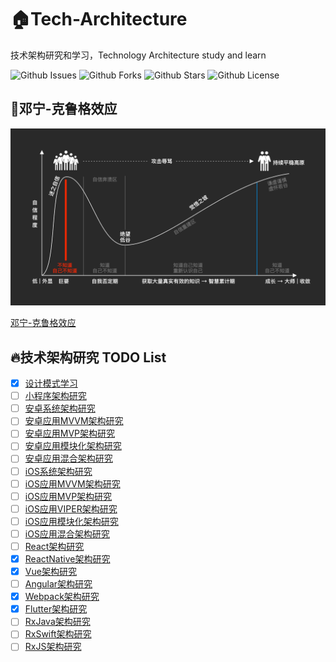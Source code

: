 # 🏠Tech-Architecture

技术架构研究和学习，Technology Architecture study and learn

![Github Issues](https://img.shields.io/github/issues/chachaxw/tech-architecture)
![Github Forks](https://img.shields.io/github/forks/chachaxw/tech-architecture)
![Github Stars](https://img.shields.io/github/stars/chachaxw/tech-architecture)
![Github License](https://img.shields.io/github/license/chachaxw/tech-architecture)

## 🤔邓宁-克鲁格效应

![邓宁-克鲁格效应](邓宁-克鲁格效应.png)

[邓宁-克鲁格效应](https://zh.wikipedia.org/wiki/鄧寧-克魯格效應)

## 🔥技术架构研究 TODO List

- [x] [设计模式学习](design-pattern/README.md)
- [ ] [小程序架构研究](mini-program-architecture/README.md)
- [ ] [安卓系统架构研究](android-architecture/README.md)
- [ ] [安卓应用MVVM架构研究](android-mvvm-architecture/README.md)
- [ ] [安卓应用MVP架构研究](android-mvp-architecture/README.md)
- [ ] [安卓应用模块化架构研究](android-modular-architecture/README.md)
- [ ] [安卓应用混合架构研究](android-hybrid-architecture/README.md)
- [ ] [iOS系统架构研究](ios-architecture/README.md)
- [ ] [iOS应用MVVM架构研究](ios-mvvm-architecture/README.md)
- [ ] [iOS应用MVP架构研究](ios-mvp-architecture/README.md)
- [ ] [iOS应用VIPER架构研究](ios-viper-architecture/README.md)
- [ ] [iOS应用模块化架构研究](ios-modular-architecture/README.md)
- [ ] [iOS应用混合架构研究](ios-hybrid-architecture/README.md)
- [ ] [React架构研究](react-architecture/README.md)
- [x] [ReactNative架构研究](react-native-architecture/README.md)
- [x] [Vue架构研究](vue-architecture/README.md)
- [ ] [Angular架构研究](angular-architecture/README.md)
- [x] [Webpack架构研究](webpack-architecture/README.md)
- [x] [Flutter架构研究](flutter-architecture/README.md)
- [ ] [RxJava架构研究](rxjava-architecture/README.md)
- [ ] [RxSwift架构研究](rxswift-architecture/README.md)
- [ ] [RxJS架构研究](rxjs-architecture/README.md)

